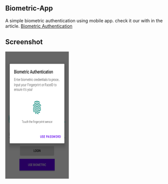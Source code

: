 ## Biometric-App

A simple biometric authentication using mobile app.
check it our with in the article. [Biometric Authentication](https://saqibvnb.medium.com/biometric-authentication-in-android-kotlin-2178cd227afb)

## Screenshot

<img src= "https://github.com/SaqibAhmed-hub/Biometric-App/blob/biometricCrypto/media/LongScreenshot_2022-03-15-17-23-12.png" width =200 height=400>

